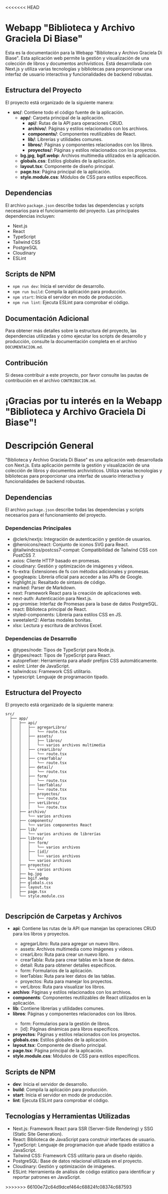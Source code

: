 <<<<<<< HEAD
# Webapp "Biblioteca y Archivo Graciela Di Biase"

Esta es la documentación para la Webapp "Biblioteca y Archivo Graciela Di Biase". Esta aplicación web permite la gestión y visualización de una colección de libros y documentos archivísticos. Está desarrollada con Next.js y utiliza varias tecnologías y bibliotecas para proporcionar una interfaz de usuario interactiva y funcionalidades de backend robustas.

## Estructura del Proyecto

El proyecto está organizado de la siguiente manera:

- **src/**: Contiene todo el código fuente de la aplicación.
  - **app/**: Carpeta principal de la aplicación.
    - **api/**: Rutas de la API para operaciones CRUD.
    - **archivo/**: Páginas y estilos relacionados con los archivos.
    - **components/**: Componentes reutilizables de React.
    - **lib/**: Librerías y utilidades comunes.
    - **libros/**: Páginas y componentes relacionados con los libros.
    - **proyectos/**: Páginas y estilos relacionados con los proyectos.
  - **bg.jpg**, **bgif.webp**: Archivos multimedia utilizados en la aplicación.
  - **globals.css**: Estilos globales de la aplicación.
  - **layout.tsx**: Componente de diseño principal.
  - **page.tsx**: Página principal de la aplicación.
  - **style.module.css**: Módulos de CSS para estilos específicos.

## Dependencias

El archivo `package.json` describe todas las dependencias y scripts necesarios para el funcionamiento del proyecto. Las principales dependencias incluyen:

- Next.js
- React
- TypeScript
- Tailwind CSS
- PostgreSQL
- Cloudinary
- ESLint

## Scripts de NPM

- `npm run dev`: Inicia el servidor de desarrollo.
- `npm run build`: Compila la aplicación para producción.
- `npm start`: Inicia el servidor en modo de producción.
- `npm run lint`: Ejecuta ESLint para comprobar el código.

## Documentación Adicional

Para obtener más detalles sobre la estructura del proyecto, las dependencias utilizadas y cómo ejecutar los scripts de desarrollo y producción, consulte la documentación completa en el archivo `DOCUMENTACION.md`.

## Contribución

Si desea contribuir a este proyecto, por favor consulte las pautas de contribución en el archivo `CONTRIBUCION.md`.

¡Gracias por tu interés en la Webapp "Biblioteca y Archivo Graciela Di Biase"!
=======
<!DOCTYPE html>
<html lang="es">
<head>
  <meta charset="UTF-8">
  <meta name="viewport" content="width=device-width, initial-scale=1.0">

</head>
<body>
    <title>Documentación del Software para la Webapp "Biblioteca y Archivo Graciela Di Biase"</title>
  <h1>Descripción General</h1>
  <p>"Biblioteca y Archivo Graciela Di Biase" es una aplicación web desarrollada con Next.js. Esta aplicación permite la gestión y visualización de una colección de libros y documentos archivísticos. Utiliza varias tecnologías y bibliotecas para proporcionar una interfaz de usuario interactiva y funcionalidades de backend robustas.</p>

  <h2>Dependencias</h2>
  <p>El archivo <code>package.json</code> describe todas las dependencias y scripts necesarios para el funcionamiento del proyecto.</p>

  <h3>Dependencias Principales</h3>
  <ul>
    <li>@clerk/nextjs: Integración de autenticación y gestión de usuarios.</li>
    <li>@heroicons/react: Conjunto de iconos SVG para React.</li>
    <li>@tailwindcss/postcss7-compat: Compatibilidad de Tailwind CSS con PostCSS 7.</li>
    <li>axios: Cliente HTTP basado en promesas.</li>
    <li>cloudinary: Gestión y optimización de imágenes y vídeos.</li>
    <li>fs-extra: Extensiones de fs con métodos adicionales y promesas.</li>
    <li>googleapis: Librería oficial para acceder a las APIs de Google.</li>
    <li>highlight.js: Resaltado de sintaxis de código.</li>
    <li>marked: Parser de Markdown.</li>
    <li>next: Framework React para la creación de aplicaciones web.</li>
    <li>next-auth: Autenticación para Next.js.</li>
    <li>pg-promise: Interfaz de Promesas para la base de datos PostgreSQL.</li>
    <li>react: Biblioteca principal de React.</li>
    <li>styled-components: Librería para estilos CSS en JS.</li>
    <li>sweetalert2: Alertas modales bonitas.</li>
    <li>xlsx: Lectura y escritura de archivos Excel.</li>
  </ul>

  <h3>Dependencias de Desarrollo</h3>
  <ul>
    <li>@types/node: Tipos de TypeScript para Node.js.</li>
    <li>@types/react: Tipos de TypeScript para React.</li>
    <li>autoprefixer: Herramienta para añadir prefijos CSS automáticamente.</li>
    <li>eslint: Linter de JavaScript.</li>
    <li>tailwindcss: Framework CSS utilitario.</li>
    <li>typescript: Lenguaje de programación tipado.</li>
  </ul>

  <h2>Estructura del Proyecto</h2>
  <p>El proyecto está organizado de la siguiente manera:</p>
  <pre><code>src/
  ├── app/
  │   ├── api/
  │   │   ├── agregarLibro/
  │   │   │   └── route.tsx
  │   │   ├── assets/
  │   │   │   ├── libros/
  │   │   │   └── varios archivos multimedia
  │   │   ├── crearLibro/
  │   │   │   └── route.tsx
  │   │   ├── crearTabla/
  │   │   │   └── route.tsx
  │   │   ├── detail/
  │   │   │   └── route.tsx
  │   │   ├── form/
  │   │   │   └── route.tsx
  │   │   ├── leerTablas/
  │   │   │   └── route.tsx
  │   │   ├── proyectos/
  │   │   │   └── route.tsx
  │   │   ├── verLibros/
  │   │   │   └── route.tsx
  │   ├── archivo/
  │   │   └── varios archivos
  │   ├── components/
  │   │   └── varios componentes React
  │   ├── lib/
  │   │   └── varios archivos de librerías
  │   ├── libros/
  │   │   ├── form/
  │   │   │   └── varios archivos
  │   │   ├── [id]/
  │   │   │   └── varios archivos
  │   │   └── varios archivos
  │   ├── proyectos/
  │   │   └── varios archivos
  │   ├── bg.jpg
  │   ├── bgif.webp
  │   ├── globals.css
  │   ├── layout.tsx
  │   ├── page.tsx
  │   └── style.module.css
  </code></pre>

  <h2>Descripción de Carpetas y Archivos</h2>
  <ul>
    <li><strong>api</strong>: Contiene las rutas de la API que manejan las operaciones CRUD para los libros y proyectos.</li>
    <ul>
      <li>agregarLibro: Ruta para agregar un nuevo libro.</li>
      <li>assets: Archivos multimedia como imágenes y vídeos.</li>
      <li>crearLibro: Ruta para crear un nuevo libro.</li>
      <li>crearTabla: Ruta para crear tablas en la base de datos.</li>
      <li>detail: Ruta para obtener detalles específicos.</li>
      <li>form: Formularios de la aplicación.</li>
      <li>leerTablas: Ruta para leer datos de las tablas.</li>
      <li>proyectos: Ruta para manejar los proyectos.</li>
      <li>verLibros: Ruta para visualizar los libros.</li>
    </ul>
    <li><strong>archivo</strong>: Páginas y estilos relacionados con los archivos.</li>
    <li><strong>components</strong>: Componentes reutilizables de React utilizados en la aplicación.</li>
    <li><strong>lib</strong>: Contiene librerías y utilidades comunes.</li>
    <li><strong>libros</strong>: Páginas y componentes relacionados con los libros.</li>
    <ul>
      <li>form: Formularios para la gestión de libros.</li>
      <li>[id]: Páginas dinámicas para libros específicos.</li>
    </ul>
    <li><strong>proyectos</strong>: Páginas y estilos relacionados con los proyectos.</li>
    <li><strong>globals.css</strong>: Estilos globales de la aplicación.</li>

  <li><strong>layout.tsx</strong>: Componente de diseño principal.</li>
  <li><strong>page.tsx</strong>: Página principal de la aplicación.</li>
  <li><strong>style.module.css</strong>: Módulos de CSS para estilos específicos.</li>
</ul>
<h2>Scripts de NPM</h2>
<ul>
  <li><strong>dev</strong>: Inicia el servidor de desarrollo.</li>
  <li><strong>build</strong>: Compila la aplicación para producción.</li>
  <li><strong>start</strong>: Inicia el servidor en modo de producción.</li>
  <li><strong>lint</strong>: Ejecuta ESLint para comprobar el código.</li>
</ul>
<h2>Tecnologías y Herramientas Utilizadas</h2>
<ul>
  <li>Next.js: Framework React para SSR (Server-Side Rendering) y SSG (Static Site Generation).</li>
  <li>React: Biblioteca de JavaScript para construir interfaces de usuario.</li>
  <li>TypeScript: Lenguaje de programación que añade tipado estático a JavaScript.</li>
  <li>Tailwind CSS: Framework CSS utilitario para un diseño rápido.</li>
  <li>PostgreSQL: Base de datos relacional utilizada en el proyecto.</li>
  <li>Cloudinary: Gestión y optimización de imágenes.</li>
  <li>ESLint: Herramienta de análisis de código estático para identificar y reportar patrones en JavaScript.</li>
</ul>
</body>
</html>
>>>>>>> 66100e72c64d9dcef464c68824fc08374c687593
